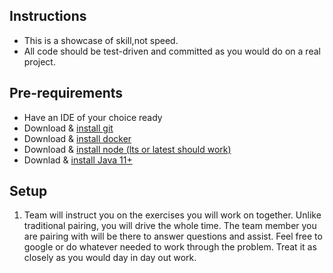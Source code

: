## Instructions

* This is a showcase of skill,not speed.
* All code should be test-driven and committed as you would do on a real project.

## Pre-requirements

* Have an IDE of your choice ready
* Download & [install git](https://git-scm.com/book/en/v2/Getting-Started-Installing-Git)
* Download & [install docker](https://docs.docker.com/get-docker/)
* Download & [install node (lts or latest should work)](https://nodejs.org/en/)
* Downlad & [install Java 11+](https://adoptium.net/?variant=openjdk11)

## Setup

1. Team will instruct you on the exercises you will work on together. Unlike traditional pairing, you will drive the whole time. The team member you are pairing with will be there to answer questions and assist. Feel free to google or do whatever needed to work through the problem. Treat it as closely as you would day in day out work.
